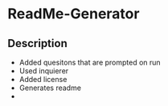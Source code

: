 # ReadMe-Generator

## Description
- Added quesitons that are prompted on run
- Used inquierer
- Added license
- Generates readme
- 
